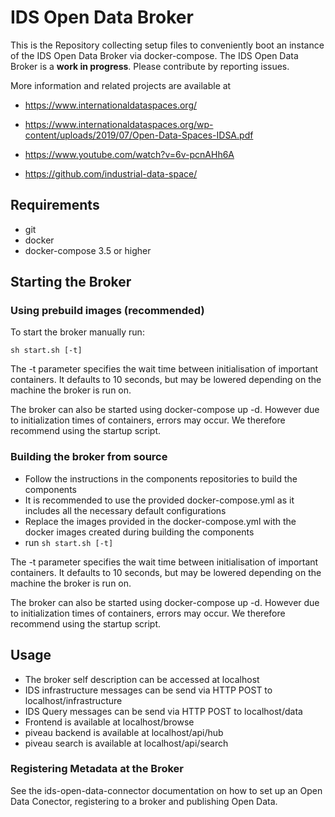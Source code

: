 # IDS Open Data Broker

This is the Repository collecting setup files to conveniently boot an instance of the IDS Open Data Broker via docker-compose.
The IDS Open Data Broker is a **work in progress**. Please contribute by reporting issues.

More information and related projects are available at

* https://www.internationaldataspaces.org/

* https://www.internationaldataspaces.org/wp-content/uploads/2019/07/Open-Data-Spaces-IDSA.pdf

* https://www.youtube.com/watch?v=6v-pcnAHh6A

* https://github.com/industrial-data-space/

## Requirements
* git
* docker
* docker-compose 3.5 or higher

## Starting the Broker

### Using prebuild images (recommended)

To start the broker manually run:

```sh start.sh [-t]``` 

The -t parameter specifies the wait time between initialisation of important containers. It defaults to 10 seconds, but may be lowered depending on the machine the broker is run on.

The broker can also be started using docker-compose up -d. However due to initialization times of containers, errors may occur. We therefore recommend using the startup script.

### Building the broker from source
* Follow the instructions in the components repositories to build the components
* It is recommended to use the provided docker-compose.yml as it includes all the necessary default configurations
* Replace the images provided in the docker-compose.yml with the docker images created during building the components 
* run ```sh start.sh [-t]``` 

The -t parameter specifies the wait time between initialisation of important containers. It defaults to 10 seconds, but may be lowered depending on the machine the broker is run on.

The broker can also be started using docker-compose up -d. However due to initialization times of containers, errors may occur. We therefore recommend using the startup script.

## Usage
* The broker self description can be accessed at localhost
* IDS infrastructure messages can be send via HTTP POST to localhost/infrastructure
* IDS Query messages can be send via HTTP POST to localhost/data
* Frontend is available at localhost/browse
* piveau backend is available at localhost/api/hub
* piveau search is available at localhost/api/search

### Registering Metadata at the Broker
See the ids-open-data-connector documentation on how to set up an Open Data Conector, registering to a broker and publishing Open Data.

